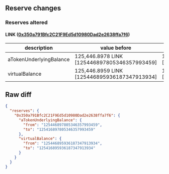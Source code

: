 ## Reserve changes

### Reserves altered

#### LINK ([0x350a791Bfc2C21F9Ed5d10980Dad2e2638ffa7f6](https://optimistic.etherscan.io/address/0x350a791Bfc2C21F9Ed5d10980Dad2e2638ffa7f6))

| description | value before | value after |
| --- | --- | --- |
| aTokenUnderlyingBalance | 125,446.8978 LINK [125446897805346357993459] | 125,416.8978 LINK [125416897805346357993459] |
| virtualBalance | 125,446.8959 LINK [125446895936187347913934] | 125,416.8959 LINK [125416895936187347913934] |


## Raw diff

```json
{
  "reserves": {
    "0x350a791Bfc2C21F9Ed5d10980Dad2e2638ffa7f6": {
      "aTokenUnderlyingBalance": {
        "from": "125446897805346357993459",
        "to": "125416897805346357993459"
      },
      "virtualBalance": {
        "from": "125446895936187347913934",
        "to": "125416895936187347913934"
      }
    }
  }
}
```